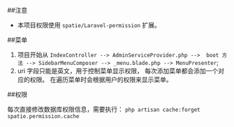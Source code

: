 ##注意
- 本项目权限使用 `spatie/Laravel-permission` 扩展。

##菜单
1. 项目开始从 
    `IndexController --> AdminServiceProvider.php --> 
     boot 方法 --> SidebarMenuComposer --> _menu.blade.php
     --> MenuPresenter`;
1.  uri 字段只能是英文，用于控制菜单显示权限，
    每次添加菜单都会添加一个对应的权限。
    在遍历菜单时会根据用户的权限来显示菜单。

##权限

每次直接修改数据库权限信息，需要执行：
`php artisan cache:forget spatie.permission.cache`

